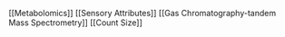 [[Metabolomics]]
[[Sensory Attributes]]
[[Gas Chromatography-tandem Mass Spectrometry]]
[[Count Size]]
